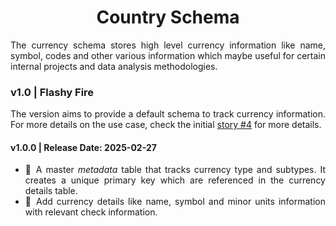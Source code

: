 <h1 align = "center">Country Schema</h1>

<div align = "justify">

The currency schema stores high level currency information like name, symbol, codes and other various information which maybe
useful for certain internal projects and data analysis methodologies.

### v1.0 | Flashy Fire

The version aims to provide a default schema to track currency information. For more details on the use case, check
the initial [story #4](https://github.com/digitphilia/dataway/issues/4) for more details.

#### v1.0.0 | Release Date: 2025-02-27

  * 🎉 A master *metadata* table that tracks currency type and subtypes. It creates a unique primary key which are
    referenced in the currency details table.
  * 🎉 Add currency details like name, symbol and minor units information with relevant check information.

</details>

</div>
